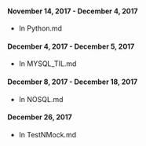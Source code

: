 #### November 14, 2017 - December 4, 2017

* In Python.md

#### December 4, 2017 - December 5, 2017

* In MYSQL_TIL.md

#### December 8, 2017 - December 18, 2017

* In NOSQL.md

#### December 26, 2017

* In TestNMock.md
